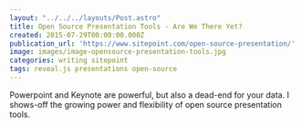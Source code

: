 ```yaml
---
layout: "../../../layouts/Post.astro"
title: Open Source Presentation Tools - Are We There Yet?
created: 2015-07-29T00:00:00.000Z
publication_url: 'https://www.sitepoint.com/open-source-presentation/'
image: images/image-opensource-presentation-tools.jpg
categories: writing sitepoint
tags: reveal.js presentations open-source
---
```


Powerpoint and Keynote are powerful, but also a dead-end for your data. I shows-off the growing power and flexibility of open source presentation tools.
